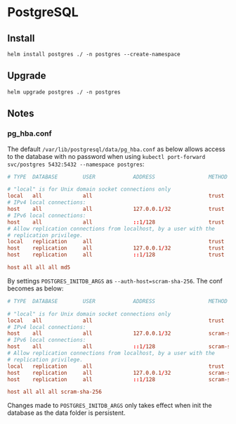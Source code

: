 # PostgreSQL

## Install

```
helm install postgres ./ -n postgres --create-namespace
```

## Upgrade

```
helm upgrade postgres ./ -n postgres 
```

## Notes

### pg_hba.conf

The default `/var/lib/postgresql/data/pg_hba.conf` as below allows access to the database with no password when using `kubectl port-forward svc/postgres 5432:5432 --namespace postgres`:

```conf
# TYPE  DATABASE        USER            ADDRESS                 METHOD

# "local" is for Unix domain socket connections only
local   all             all                                     trust
# IPv4 local connections:
host    all             all             127.0.0.1/32            trust
# IPv6 local connections:
host    all             all             ::1/128                 trust
# Allow replication connections from localhost, by a user with the
# replication privilege.
local   replication     all                                     trust
host    replication     all             127.0.0.1/32            trust
host    replication     all             ::1/128                 trust

host all all all md5
```

By settings `POSTGRES_INITDB_ARGS` as `--auth-host=scram-sha-256`. The conf becomes as below:

```conf
# TYPE  DATABASE        USER            ADDRESS                 METHOD

# "local" is for Unix domain socket connections only
local   all             all                                     trust
# IPv4 local connections:
host    all             all             127.0.0.1/32            scram-sha-256
# IPv6 local connections:
host    all             all             ::1/128                 scram-sha-256
# Allow replication connections from localhost, by a user with the
# replication privilege.
local   replication     all                                     trust
host    replication     all             127.0.0.1/32            scram-sha-256
host    replication     all             ::1/128                 scram-sha-256

host all all all scram-sha-256
```

Changes made to `POSTGRES_INITDB_ARGS` only takes effect when init the database as the data folder is persistent.